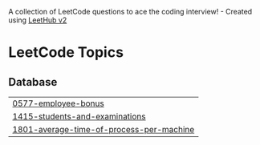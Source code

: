 A collection of LeetCode questions to ace the coding interview! - Created using [LeetHub v2](https://github.com/arunbhardwaj/LeetHub-2.0)
<!---LeetCode Topics Start-->
# LeetCode Topics
## Database
|  |
| ------- |
| [0577-employee-bonus](https://github.com/bethandonovan/Leetcode/tree/master/0577-employee-bonus) |
| [1415-students-and-examinations](https://github.com/bethandonovan/Leetcode/tree/master/1415-students-and-examinations) |
| [1801-average-time-of-process-per-machine](https://github.com/bethandonovan/Leetcode/tree/master/1801-average-time-of-process-per-machine) |
<!---LeetCode Topics End-->